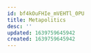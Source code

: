 ```yaml
---
id: bf4kOuFHIe_mVEHTl_0PU
title: Metapolitics
desc: ''
updated: 1639759645942
created: 1639759645942
---
```


